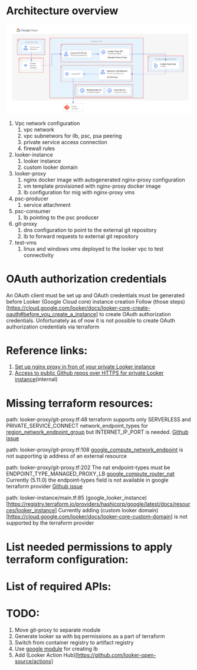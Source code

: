 # Architecture overview
![Private looker architecture](diagram.png)
1. Vpc network configuration
    1. vpc network
    1. vpc subnetwors for ilb, psc, psa peering
    1. private service access connection
    1. firewall rules
1. looker-instance
    1. looker instance
    1. custom looker domain
1. looker-proxy
    1. nginx docker image with autogenerated nginx-proxy configuration
    1. vm template provisioned with nginx-proxy docker image
    1. lb configuration for mig with nginx-proxy vms
1. psc-producer 
    1. service attachment
1. psc-consumer
    1. lb pointing to the psc producer
1. git-proxy
    1. dns configuration to point to the external git repository
    1. lb to forward requests to external git repository
1. test-vms
    1. linux and windows vms deployed to the looker vpc to test connectivity

# OAuth authorization credentials
An OAuth client must be set up and OAuth credentials must be generated before Looker (Google Cloud core) instance creation
Follow (those steps)[https://cloud.google.com/looker/docs/looker-core-create-oauth#before_you_create_a_instance] to create OAuth authorization credentials.
Unfortunately as of now it is not possible to create OAuth authorization credentials via terraform

# Reference links:
1. [Set up nginx proxy in fron of your private Looker instance](https://cloud.google.com/looker/docs/looker-core-private-ip-config#grant_public_access_to_private_ip_instances)
1. [Access to public Github repos over HTTPS for private Looker instance](https://docs.google.com/document/d/1YcokqVN7ktG73EirI57_111xKRtQckzTocVzZZ-Zs-s/edit?tab=t.0#heading=h.mi7dxo7e0yzg)(internal)

# Missing terraform resources:
path: looker-proxy/git-proxy.tf:48
terraform supports only SERVERLESS and PRIVATE_SERVICE_CONNECT network_endpoint_types for [region_network_endpoint_group](https://registry.terraform.io/providers/hashicorp/google/latest/docs/resources/compute_network_endpoint_group)
but INTERNET_IP_PORT is needed. 
[Github issue](https://github.com/hashicorp/terraform-provider-google/issues/17000)

path: looker-proxy/git-proxy.tf:108
[google_compute_network_endpoint](https://registry.terraform.io/providers/hashicorp/google/latest/docs/resources/compute_network_endpoint) is not supporting ip address of an external resource

path: looker-proxy/git-proxy.tf:202
The nat endpoint-types must be ENDPOINT_TYPE_MANAGED_PROXY_LB
[google_compute_router_nat](https://registry.terraform.io/providers/hashicorp/google/latest/docs/resources/compute_router_nat) Currently (5.11.0) the endpoint-types field is not available in google terraform provider
[Github issue](https://github.com/hashicorp/terraform-provider-google/issues/17001)

path: looker-instance/main.tf:85
(google_looker_instance)[https://registry.terraform.io/providers/hashicorp/google/latest/docs/resources/looker_instance] Currently adding (custom looker domain)[https://cloud.google.com/looker/docs/looker-core-custom-domain] is not supported by the terraform provider

# List needed permissions to apply terraform configuration:
<todo>

# List of required APIs:
<todo>

# TODO:
1. Move git-proxy to separate module
1. Generate looker sa with bq permissions as a part of terraform 
1. Switch from container registry to artifact registry
1. Use [google module](https://registry.terraform.io/modules/GoogleCloudPlatform/lb-http/google/latest?tab=inputs) for creating lb
1. Add (Looker Action Hub)[https://github.com/looker-open-source/actions]

